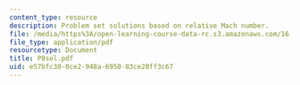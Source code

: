 ```yaml
---
content_type: resource
description: Problem set solutions based on relative Mach number.
file: /media/https%3A/open-learning-course-data-rc.s3.amazonaws.com/16-01-unified-engineering-i-ii-iii-iv-fall-2005-spring-2006/e57bfc300ce2948a695083ce20ff3c67_P8sol.pdf
file_type: application/pdf
resourcetype: Document
title: P8sol.pdf
uid: e57bfc30-0ce2-948a-6950-83ce20ff3c67
---
```

